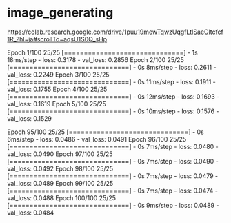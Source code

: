 # image_generating

https://colab.research.google.com/drive/1puu19mewTqwzUqgfLtISaeGltcfcf1R_?hl=ja#scrollTo=aqsU1S0Q_sHp


Epoch 1/100
25/25 [==============================] - 1s 18ms/step - loss: 0.3178 - val_loss: 0.2856
Epoch 2/100
25/25 [==============================] - 0s 8ms/step - loss: 0.2611 - val_loss: 0.2249
Epoch 3/100
25/25 [==============================] - 0s 11ms/step - loss: 0.1911 - val_loss: 0.1755
Epoch 4/100
25/25 [==============================] - 0s 12ms/step - loss: 0.1693 - val_loss: 0.1619
Epoch 5/100
25/25 [==============================] - 0s 10ms/step - loss: 0.1576 - val_loss: 0.1529


Epoch 95/100
25/25 [==============================] - 0s 6ms/step - loss: 0.0486 - val_loss: 0.0491
Epoch 96/100
25/25 [==============================] - 0s 7ms/step - loss: 0.0480 - val_loss: 0.0490
Epoch 97/100
25/25 [==============================] - 0s 7ms/step - loss: 0.0490 - val_loss: 0.0492
Epoch 98/100
25/25 [==============================] - 0s 7ms/step - loss: 0.0479 - val_loss: 0.0489
Epoch 99/100
25/25 [==============================] - 0s 7ms/step - loss: 0.0474 - val_loss: 0.0488
Epoch 100/100
25/25 [==============================] - 0s 9ms/step - loss: 0.0489 - val_loss: 0.0484
